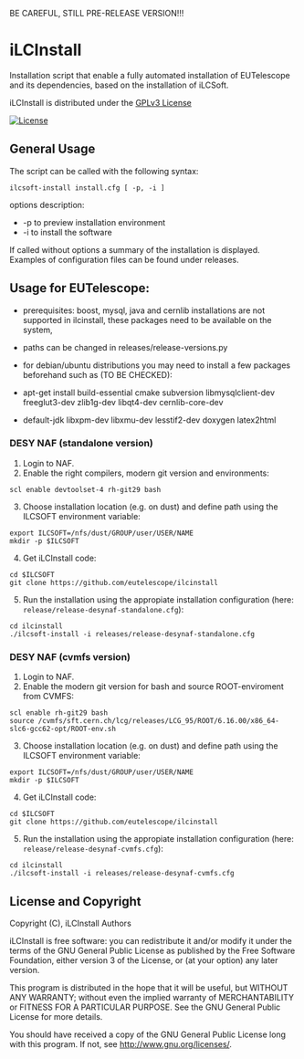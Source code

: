 
BE CAREFUL, STILL PRE-RELEASE VERSION!!!

# iLCInstall

Installation script that enable a fully automated installation of EUTelescope and its dependencies, based on the installation of iLCSoft.

iLCInstall is distributed under the [GPLv3 License](http://www.gnu.org/licenses/gpl-3.0.en.html)

[![License](https://www.gnu.org/graphics/gplv3-127x51.png)](https://www.gnu.org/licenses/gpl-3.0.en.html)


## General Usage

The script can be called with the following syntax:
```
ilcsoft-install install.cfg [ -p, -i ]
```
options description:
* -p to preview installation environment
* -i to install the software

If called without options a summary of the installation is displayed. Examples of configuration files can be found under releases.


## Usage for EUTelescope:

* prerequisites: boost, mysql, java and cernlib installations are not supported in ilcinstall, these packages need to be available on the system, 
* paths can be changed in releases/release-versions.py

* for debian/ubuntu distributions you may need to install a few packages beforehand such as (TO BE CHECKED):
* apt-get install build-essential cmake subversion libmysqlclient-dev freeglut3-dev zlib1g-dev libqt4-dev cernlib-core-dev 
* default-jdk libxpm-dev libxmu-dev lesstif2-dev doxygen latex2html


### DESY NAF (standalone version)

1. Login to NAF.
2. Enable the right compilers, modern git version and environments:
```
scl enable devtoolset-4 rh-git29 bash
```
3. Choose installation location (e.g. on dust) and define path using the ILCSOFT environment variable: 
```
export ILCSOFT=/nfs/dust/GROUP/user/USER/NAME
mkdir -p $ILCSOFT
```
4. Get iLCInstall code:
```
cd $ILCSOFT
git clone https://github.com/eutelescope/ilcinstall
```
5. Run the installation using the appropiate installation configuration (here: ```release/release-desynaf-standalone.cfg```):
```
cd ilcinstall
./ilcsoft-install -i releases/release-desynaf-standalone.cfg
```

### DESY NAF (cvmfs version)

1. Login to NAF.
2. Enable the modern git version for bash and source ROOT-enviroment from CVMFS:
```
scl enable rh-git29 bash
source /cvmfs/sft.cern.ch/lcg/releases/LCG_95/ROOT/6.16.00/x86_64-slc6-gcc62-opt/ROOT-env.sh
```
3. Choose installation location (e.g. on dust) and define path using the ILCSOFT environment variable:
```
export ILCSOFT=/nfs/dust/GROUP/user/USER/NAME
mkdir -p $ILCSOFT
```
4. Get iLCInstall code:
```
cd $ILCSOFT
git clone https://github.com/eutelescope/ilcinstall
```
5. Run the installation	using the appropiate installation configuration	(here: ```release/release-desynaf-cvmfs.cfg```):
```
cd ilcinstall
./ilcsoft-install -i releases/release-desynaf-cvmfs.cfg
```



## License and Copyright
Copyright (C), iLCInstall Authors

iLCInstall is free software: you can redistribute it and/or modify it under the terms of the GNU General Public License as published by the Free Software Foundation, either version 3 of the License, or (at your option) any later version.

This program is distributed in the hope that it will be useful, but WITHOUT ANY WARRANTY; without even the implied warranty of MERCHANTABILITY or FITNESS FOR A PARTICULAR PURPOSE.  See the GNU General Public License for more details.

You should have received a copy of the GNU General Public License long with this program.  If not, see <http://www.gnu.org/licenses/>.
